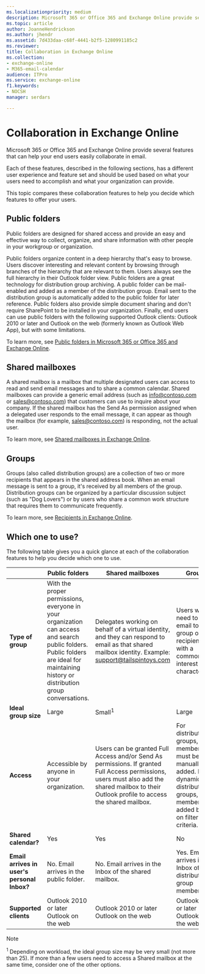 ```yaml
---
ms.localizationpriority: medium
description: Microsoft 365 or Office 365 and Exchange Online provide several features that can help your end users easily collaborate in email.
ms.topic: article
author: JoanneHendrickson
ms.author: jhendr
ms.assetid: 7d433daa-c68f-4441-b2f5-1280991185c2
ms.reviewer: 
title: Collaboration in Exchange Online
ms.collection: 
- exchange-online
- M365-email-calendar
audience: ITPro
ms.service: exchange-online
f1.keywords:
- NOCSH
manager: serdars

---
```


# Collaboration in Exchange Online

Microsoft 365 or Office 365 and Exchange Online provide several features that can help your end users easily collaborate in email.

Each of these features, described in the following sections, has a different user experience and feature set and should be used based on what your users need to accomplish and what your organization can provide.

This topic compares these collaboration features to help you decide which features to offer your users.

## Public folders
<a name="PFs"> </a>

Public folders are designed for shared access and provide an easy and effective way to collect, organize, and share information with other people in your workgroup or organization.

Public folders organize content in a deep hierarchy that's easy to browse. Users discover interesting and relevant content by browsing through branches of the hierarchy that are relevant to them. Users always see the full hierarchy in their Outlook folder view. Public folders are a great technology for distribution group archiving. A public folder can be mail-enabled and added as a member of the distribution group. Email sent to the distribution group is automatically added to the public folder for later reference. Public folders also provide simple document sharing and don't require SharePoint to be installed in your organization. Finally, end users can use public folders with the following supported Outlook clients: Outlook 2010 or later and Outlook on the web (formerly known as Outlook Web App), but with some limitations.

To learn more, see [Public folders in Microsoft 365 or Office 365 and Exchange Online](public-folders/public-folders.md).

## Shared mailboxes
<a name="Shared"> </a>

A shared mailbox is a mailbox that multiple designated users can access to read and send email messages and to share a common calendar. Shared mailboxes can provide a generic email address (such as info@contoso.com or sales@contoso.com) that customers can use to inquire about your company. If the shared mailbox has the Send As permission assigned when a delegated user responds to the email message, it can appear as though the mailbox (for example, sales@contoso.com) is responding, not the actual user.

To learn more, see [Shared mailboxes in Exchange Online](shared-mailboxes.md).

## Groups
<a name="Groups"> </a>

Groups (also called distribution groups) are a collection of two or more recipients that appears in the shared address book. When an email message is sent to a group, it's received by all members of the group. Distribution groups can be organized by a particular discussion subject (such as "Dog Lovers") or by users who share a common work structure that requires them to communicate frequently.

To learn more, see [Recipients in Exchange Online](../recipients-in-exchange-online/recipients-in-exchange-online.md).

## Which one to use?
<a name="Groups"> </a>

The following table gives you a quick glance at each of the collaboration features to help you decide which one to use.

||Public folders|Shared mailboxes|Groups|
|---|---|---|---|
|**Type of group**|With the proper permissions, everyone in your organization can access and search public folders. Public folders are ideal for maintaining history or distribution group conversations.|Delegates working on behalf of a virtual identity, and they can respond to email as that shared mailbox identity. Example: support@tailspintoys.com|Users who need to send email to a group of recipients with a common interest or characteristic.|
|**Ideal group size**|Large|Small<sup>1</sup>|Large|
|**Access**|Accessible by anyone in your organization.|Users can be granted Full Access and/or Send As permissions. If granted Full Access permissions, users must also add the shared mailbox to their Outlook profile to access the shared mailbox.|For distribution groups, members must be manually added. For dynamic distribution groups, members are added based on filtering criteria.|
|**Shared calendar?**|Yes|Yes|No|
|**Email arrives in user's personal Inbox?**|No. Email arrives in the public folder.|No. Email arrives in the Inbox of the shared mailbox.|Yes. Email arrives in the Inbox of a distribution group member.|
|**Supported clients**|Outlook 2010 or later <br/> Outlook on the web <br/>|Outlook 2010 or later <br/> Outlook on the web|Outlook 2010 or later <br/> Outlook on the web|

> [!NOTE]
> <sup>1</sup> Depending on workload, the ideal group size may be very small (not more than 25). If more than a few users need to access a Shared mailbox at the same time, consider one of the other options.
